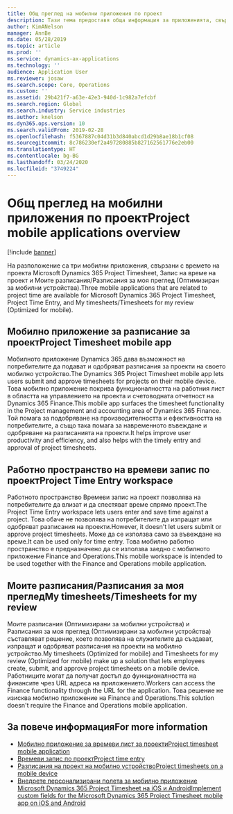 ```yaml
---
title: Общ преглед на мобилни приложения по проект
description: Тази тема предоставя обща информация за приложенията, свързани с времето на проекта Microsoft Dynamics 365 Project Timesheet, Запис на време на проект и Моите разписания/Разписания, които са налични на мобилно устройство.
author: KimANelson
manager: AnnBe
ms.date: 05/28/2019
ms.topic: article
ms.prod: ''
ms.service: dynamics-ax-applications
ms.technology: ''
audience: Application User
ms.reviewer: josaw
ms.search.scope: Core, Operations
ms.custom: ''
ms.assetid: 29b421f7-a63e-42e3-940d-1c982a7efcbf
ms.search.region: Global
ms.search.industry: Service industries
ms.author: knelson
ms.dyn365.ops.version: 10
ms.search.validFrom: 2019-02-28
ms.openlocfilehash: f5367887c04d31b3d840abcd1d29b8ae18b1cf08
ms.sourcegitcommit: 8c786230ef2a497280885b827162561776e2eb00
ms.translationtype: HT
ms.contentlocale: bg-BG
ms.lasthandoff: 03/24/2020
ms.locfileid: "3749224"
---
```

# <a name="project-mobile-applications-overview"></a><span data-ttu-id="f6668-103">Общ преглед на мобилни приложения по проект</span><span class="sxs-lookup"><span data-stu-id="f6668-103">Project mobile applications overview</span></span>

[!include [banner](../includes/banner.md)]

<span data-ttu-id="f6668-104">На разположение са три мобилни приложения, свързани с времето на проекта Microsoft Dynamics 365 Project Timesheet, Запис на време на проект и Моите разписания/Разписания за моя преглед (Оптимизиран за мобилни устройства).</span><span class="sxs-lookup"><span data-stu-id="f6668-104">Three mobile applications that are related to project time are available for Microsoft Dynamics 365 Project Timesheet, Project Time Entry, and My timesheets/Timesheets for my review (Optimized for mobile).</span></span>

## <a name="project-timesheet-mobile-app"></a><span data-ttu-id="f6668-105">Мобилно приложение за разписание за проект</span><span class="sxs-lookup"><span data-stu-id="f6668-105">Project Timesheet mobile app</span></span>

<span data-ttu-id="f6668-106">Мобилното приложение Dynamics 365 дава възможност на потребителите да подават и одобряват разписания за проекти на своето мобилно устройство.</span><span class="sxs-lookup"><span data-stu-id="f6668-106">The Dynamics 365 Project Timesheet mobile app lets users submit and approve timesheets for projects on their mobile device.</span></span> <span data-ttu-id="f6668-107">Това мобилно приложение покрива функционалността на работния лист в областта на управлението на проекта и счетоводната отчетност на Dynamics 365 Finance.</span><span class="sxs-lookup"><span data-stu-id="f6668-107">This mobile app surfaces the timesheet functionality in the Project management and accounting area of Dynamics 365 Finance.</span></span> <span data-ttu-id="f6668-108">Той помага за подобряване на производителността и ефективността на потребителите, а също така помага за навременното въвеждане и одобряване на разписанията на проекти.</span><span class="sxs-lookup"><span data-stu-id="f6668-108">It helps improve user productivity and efficiency, and also helps with the timely entry and approval of project timesheets.</span></span>

## <a name="project-time-entry-workspace"></a><span data-ttu-id="f6668-109">Работно пространство на времеви запис по проект</span><span class="sxs-lookup"><span data-stu-id="f6668-109">Project Time Entry workspace</span></span>

<span data-ttu-id="f6668-110">Работното пространство Времеви запис на проект позволява на потребителите да влизат и да спестяват време спрямо проект.</span><span class="sxs-lookup"><span data-stu-id="f6668-110">The Project Time Entry workspace lets users enter and save time against a project.</span></span> <span data-ttu-id="f6668-111">Това обаче не позволява на потребителите да изпращат или одобряват разписания на проекти.</span><span class="sxs-lookup"><span data-stu-id="f6668-111">However, it doesn't let users submit or approve project timesheets.</span></span> <span data-ttu-id="f6668-112">Може да се използва само за въвеждане на време.</span><span class="sxs-lookup"><span data-stu-id="f6668-112">It can be used only for time entry.</span></span> <span data-ttu-id="f6668-113">Това мобилно работно пространство е предназначено да се използва заедно с мобилното приложение Finance and Operations.</span><span class="sxs-lookup"><span data-stu-id="f6668-113">This mobile workspace is intended to be used together with the Finance and Operations mobile application.</span></span>

## <a name="my-timesheetstimesheets-for-my-review"></a><span data-ttu-id="f6668-114">Моите разписания/Разписания за моя преглед</span><span class="sxs-lookup"><span data-stu-id="f6668-114">My timesheets/Timesheets for my review</span></span>

<span data-ttu-id="f6668-115">Моите разписания (Оптимизирани за мобилни устройства) и Разписания за моя преглед (Оптимизирани за мобилни устройства) съставляват решение, което позволява на служителите да създават, изпращат и одобряват разписания на проекти на мобилно устройство.</span><span class="sxs-lookup"><span data-stu-id="f6668-115">My timesheets (Optimized for mobile) and Timesheets for my review (Optimized for mobile) make up a solution that lets employees create, submit, and approve project timesheets on a mobile device.</span></span> <span data-ttu-id="f6668-116">Работниците могат да получат достъп до функционалността на финансите чрез URL адреса на приложението.</span><span class="sxs-lookup"><span data-stu-id="f6668-116">Workers can access the Finance functionality through the URL for the application.</span></span> <span data-ttu-id="f6668-117">Това решение не изисква мобилно приложение на Finance and Operations.</span><span class="sxs-lookup"><span data-stu-id="f6668-117">This solution doesn't require the Finance and Operations mobile application.</span></span>

## <a name="for-more-information"></a><span data-ttu-id="f6668-118">За повече информация</span><span class="sxs-lookup"><span data-stu-id="f6668-118">For more information</span></span>

- [<span data-ttu-id="f6668-119">Мобилно приложение за времеви лист за проекти</span><span class="sxs-lookup"><span data-stu-id="f6668-119">Project timesheet mobile application</span></span>](project-timesheet.md)
- [<span data-ttu-id="f6668-120">Времеви запис по проект</span><span class="sxs-lookup"><span data-stu-id="f6668-120">Project time entry</span></span>]( project-time-entry-mobile-workspace.md)
- [<span data-ttu-id="f6668-121">Разписания на проект на мобилно устройство</span><span class="sxs-lookup"><span data-stu-id="f6668-121">Project timesheets on a mobile device</span></span>](Mobile-timesheets.md)
- [<span data-ttu-id="f6668-122">Внедрете персонализирани полета за мобилно приложение Microsoft Dynamics 365 Project Timesheet на iOS и Android</span><span class="sxs-lookup"><span data-stu-id="f6668-122">Implement custom fields for the Microsoft Dynamics 365 Project Timesheet mobile app on iOS and Android</span></span>](custom-fields-mobile.md)
